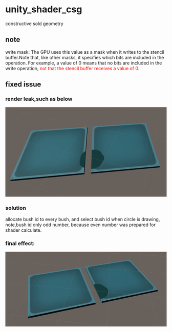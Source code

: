 # unity_shader_csg
constructive sold geometry
## note
write mask:
        The GPU uses this value as a mask when it writes to the stencil buffer.Note that, like other masks, it specifies which bits are included in the operation. 
        For example, a value of 0 means that no bits are included in the write operation, 
        <font color="red"> not that the stencil buffer receives a value of 0. </font>
## fixed issue
### render leak,such as below
![](docs/issue1_leak.png)

### solution
allocate bush id to every bush, and select bush id when  circle is drawing,
note,bush id only odd number, because even number was prepared for shader calculate.

### final effect:
![](docs/fixed_leak.png)
